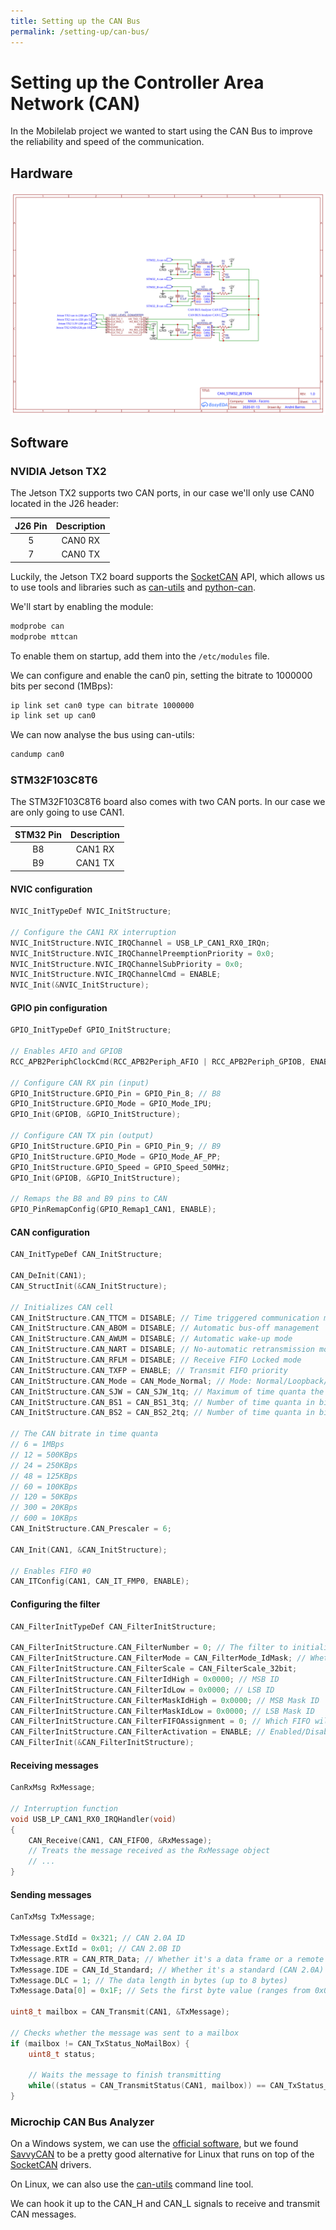```yaml
---
title: Setting up the CAN Bus
permalink: /setting-up/can-bus/
---
```


# Setting up the Controller Area Network (CAN)

In the Mobilelab project we wanted to start using the CAN Bus to improve the reliability and speed of the communication.

## Hardware
![Hardware Schematic](img/schematic-can.svg)

## Software
### NVIDIA Jetson TX2
The Jetson TX2 supports two CAN ports, in our case we'll only use CAN0 located in the J26 header:

| J26 Pin | Description |
| :-----: | :---------: |
|       5 | CAN0 RX     |
|       7 | CAN0 TX     |

Luckily, the Jetson TX2 board supports the [SocketCAN](https://en.wikipedia.org/wiki/SocketCAN) API, which allows us to use tools and libraries such as [can-utils](https://github.com/linux-can/can-utils) and [python-can](https://github.com/hardbyte/python-can).

We'll start by enabling the module:
```bash
modprobe can
modprobe mttcan
```
To enable them on startup, add them into the `/etc/modules` file.

We can configure and enable the can0 pin, setting the bitrate to 1000000 bits per second (1MBps):
```bash
ip link set can0 type can bitrate 1000000
ip link set up can0
```

We can now analyse the bus using can-utils:
```bash
candump can0
```

### STM32F103C8T6

The STM32F103C8T6 board also comes with two CAN ports. In our case we are only going to use CAN1.

| STM32 Pin | Description |
| :-------: | :---------: |
|        B8 | CAN1 RX     |
|        B9 | CAN1 TX     |


#### NVIC configuration
```c
NVIC_InitTypeDef NVIC_InitStructure;

// Configure the CAN1 RX interruption
NVIC_InitStructure.NVIC_IRQChannel = USB_LP_CAN1_RX0_IRQn;
NVIC_InitStructure.NVIC_IRQChannelPreemptionPriority = 0x0;
NVIC_InitStructure.NVIC_IRQChannelSubPriority = 0x0;
NVIC_InitStructure.NVIC_IRQChannelCmd = ENABLE;
NVIC_Init(&NVIC_InitStructure);
```

#### GPIO pin configuration
```c
GPIO_InitTypeDef GPIO_InitStructure;

// Enables AFIO and GPIOB
RCC_APB2PeriphClockCmd(RCC_APB2Periph_AFIO | RCC_APB2Periph_GPIOB, ENABLE);

// Configure CAN RX pin (input)
GPIO_InitStructure.GPIO_Pin = GPIO_Pin_8; // B8
GPIO_InitStructure.GPIO_Mode = GPIO_Mode_IPU;
GPIO_Init(GPIOB, &GPIO_InitStructure);

// Configure CAN TX pin (output)
GPIO_InitStructure.GPIO_Pin = GPIO_Pin_9; // B9
GPIO_InitStructure.GPIO_Mode = GPIO_Mode_AF_PP;
GPIO_InitStructure.GPIO_Speed = GPIO_Speed_50MHz;
GPIO_Init(GPIOB, &GPIO_InitStructure);

// Remaps the B8 and B9 pins to CAN
GPIO_PinRemapConfig(GPIO_Remap1_CAN1, ENABLE);
```

#### CAN configuration
```c
CAN_InitTypeDef CAN_InitStructure;

CAN_DeInit(CAN1);
CAN_StructInit(&CAN_InitStructure);

// Initializes CAN cell
CAN_InitStructure.CAN_TTCM = DISABLE; // Time triggered communication mode
CAN_InitStructure.CAN_ABOM = DISABLE; // Automatic bus-off management
CAN_InitStructure.CAN_AWUM = DISABLE; // Automatic wake-up mode
CAN_InitStructure.CAN_NART = DISABLE; // No-automatic retransmission mode
CAN_InitStructure.CAN_RFLM = DISABLE; // Receive FIFO Locked mode
CAN_InitStructure.CAN_TXFP = ENABLE; // Transmit FIFO priority
CAN_InitStructure.CAN_Mode = CAN_Mode_Normal; // Mode: Normal/Loopback/Silent/SilentLoopback
CAN_InitStructure.CAN_SJW = CAN_SJW_1tq; // Maximum of time quanta the hardware can shorten/lengthen a bit to resync
CAN_InitStructure.CAN_BS1 = CAN_BS1_3tq; // Number of time quanta in bit segment 1
CAN_InitStructure.CAN_BS2 = CAN_BS2_2tq; // Number of time quanta in bit segment 2

// The CAN bitrate in time quanta
// 6 = 1MBps
// 12 = 500KBps
// 24 = 250KBps
// 48 = 125KBps
// 60 = 100KBps
// 120 = 50KBps
// 300 = 20KBps
// 600 = 10KBps
CAN_InitStructure.CAN_Prescaler = 6;

CAN_Init(CAN1, &CAN_InitStructure);

// Enables FIFO #0
CAN_ITConfig(CAN1, CAN_IT_FMP0, ENABLE);
```

#### Configuring the filter
```c
CAN_FilterInitTypeDef CAN_FilterInitStructure;

CAN_FilterInitStructure.CAN_FilterNumber = 0; // The filter to initialize (ranges from 0 to 13)
CAN_FilterInitStructure.CAN_FilterMode = CAN_FilterMode_IdMask; // Whether it's an identifier mask or a list of identifiers
CAN_FilterInitStructure.CAN_FilterScale = CAN_FilterScale_32bit;
CAN_FilterInitStructure.CAN_FilterIdHigh = 0x0000; // MSB ID
CAN_FilterInitStructure.CAN_FilterIdLow = 0x0000; // LSB ID
CAN_FilterInitStructure.CAN_FilterMaskIdHigh = 0x0000; // MSB Mask ID
CAN_FilterInitStructure.CAN_FilterMaskIdLow = 0x0000; // LSB Mask ID
CAN_FilterInitStructure.CAN_FilterFIFOAssignment = 0; // Which FIFO will be assigned
CAN_FilterInitStructure.CAN_FilterActivation = ENABLE; // Enabled/Disabled
CAN_FilterInit(&CAN_FilterInitStructure);
```

#### Receiving messages
```c
CanRxMsg RxMessage;

// Interruption function
void USB_LP_CAN1_RX0_IRQHandler(void)
{
    CAN_Receive(CAN1, CAN_FIFO0, &RxMessage);
    // Treats the message received as the RxMessage object
    // ...
}
```

#### Sending messages
```c
CanTxMsg TxMessage;

TxMessage.StdId = 0x321; // CAN 2.0A ID
TxMessage.ExtId = 0x01; // CAN 2.0B ID
TxMessage.RTR = CAN_RTR_Data; // Whether it's a data frame or a remote frame
TxMessage.IDE = CAN_Id_Standard; // Whether it's a standard (CAN 2.0A) ID or an extended (CAN 2.0B) ID
TxMessage.DLC = 1; // The data length in bytes (up to 8 bytes)
TxMessage.Data[0] = 0x1F; // Sets the first byte value (ranges from 0x0 to 0xFF)

uint8_t mailbox = CAN_Transmit(CAN1, &TxMessage);

// Checks whether the message was sent to a mailbox
if (mailbox != CAN_TxStatus_NoMailBox) {
    uint8_t status;

    // Waits the message to finish transmitting
    while((status = CAN_TransmitStatus(CAN1, mailbox)) == CAN_TxStatus_Pending);
}
```


### Microchip CAN Bus Analyzer
On a Windows system, we can use the [official software](https://www.microchip.com/DevelopmentTools/ProductDetails/PartNO/APGDT002), but we found [SavvyCAN](https://www.savvycan.com/) to be a pretty good alternative for Linux that runs on top of the [SocketCAN](www.kernel.org/doc/html/v4.17/networking/can.html) drivers.

On Linux, we can also use the [can-utils](https://github.com/linux-can/can-utils) command line tool.

We can hook it up to the CAN_H and CAN_L signals to receive and transmit CAN messages.
